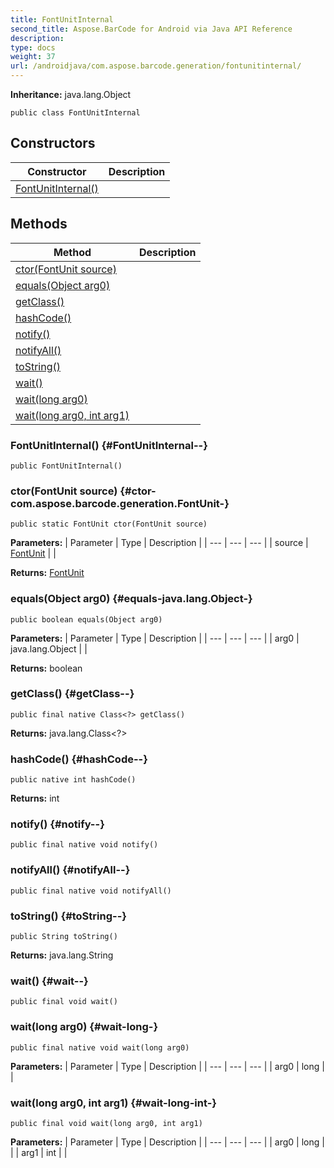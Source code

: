 ```yaml
---
title: FontUnitInternal
second_title: Aspose.BarCode for Android via Java API Reference
description: 
type: docs
weight: 37
url: /androidjava/com.aspose.barcode.generation/fontunitinternal/
---
```

**Inheritance:**
java.lang.Object
```
public class FontUnitInternal
```
## Constructors

| Constructor | Description |
| --- | --- |
| [FontUnitInternal()](#FontUnitInternal--) |  |
## Methods

| Method | Description |
| --- | --- |
| [ctor(FontUnit source)](#ctor-com.aspose.barcode.generation.FontUnit-) |  |
| [equals(Object arg0)](#equals-java.lang.Object-) |  |
| [getClass()](#getClass--) |  |
| [hashCode()](#hashCode--) |  |
| [notify()](#notify--) |  |
| [notifyAll()](#notifyAll--) |  |
| [toString()](#toString--) |  |
| [wait()](#wait--) |  |
| [wait(long arg0)](#wait-long-) |  |
| [wait(long arg0, int arg1)](#wait-long-int-) |  |
### FontUnitInternal() {#FontUnitInternal--}
```
public FontUnitInternal()
```


### ctor(FontUnit source) {#ctor-com.aspose.barcode.generation.FontUnit-}
```
public static FontUnit ctor(FontUnit source)
```




**Parameters:**
| Parameter | Type | Description |
| --- | --- | --- |
| source | [FontUnit](../../com.aspose.barcode.generation/fontunit) |  |

**Returns:**
[FontUnit](../../com.aspose.barcode.generation/fontunit)
### equals(Object arg0) {#equals-java.lang.Object-}
```
public boolean equals(Object arg0)
```




**Parameters:**
| Parameter | Type | Description |
| --- | --- | --- |
| arg0 | java.lang.Object |  |

**Returns:**
boolean
### getClass() {#getClass--}
```
public final native Class<?> getClass()
```




**Returns:**
java.lang.Class<?>
### hashCode() {#hashCode--}
```
public native int hashCode()
```




**Returns:**
int
### notify() {#notify--}
```
public final native void notify()
```




### notifyAll() {#notifyAll--}
```
public final native void notifyAll()
```




### toString() {#toString--}
```
public String toString()
```




**Returns:**
java.lang.String
### wait() {#wait--}
```
public final void wait()
```




### wait(long arg0) {#wait-long-}
```
public final native void wait(long arg0)
```




**Parameters:**
| Parameter | Type | Description |
| --- | --- | --- |
| arg0 | long |  |

### wait(long arg0, int arg1) {#wait-long-int-}
```
public final void wait(long arg0, int arg1)
```




**Parameters:**
| Parameter | Type | Description |
| --- | --- | --- |
| arg0 | long |  |
| arg1 | int |  |

